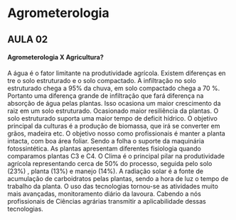 # Agrometerologia

## AULA 02

#### Agrometerologia X Agricultura?

A água é o fator limitante na produtividade agrícola. Existem diferenças en tre o solo
estruturado e o solo compactado. A infiltração no solo estruturado chega a 95% da chuva, em
solo compactado chega a 70 %. Portanto uma diferença grande de infiltração que fará
diferença na absorção de água pelas plantas. Isso ocasiona um maior crescimento da raiz em
um solo estruturado. Ocasionado maior resiliência da plantas. O solo estruturado suporta uma
maior tempo de deficit hídrico. O objetivo principal da culturas é a produção de biomassa, que
irá se converter em grãos, madeira etc. O objetivo nosso como profissionais é manter a planta
intacta, com boa área foliar. Sendo a folha o suporte da maquinária fotossintética. As plantas
apresentam diferentes fisiologia quando comparamos plantas C3 e C4. O Clima é o principal
pilar na produtividade agrícola representando cerca de 50% do processo, seguida pelo solo
(23%) , planta (13%) e manejo (14%). A radiação solar é a fonte de acumulação de
carboidratos pelas plantas, sendo a hora de luz o tempo de trabalho da planta. O uso das
tecnologias tornou-se as atividades muito mais avançadas, monitoramento diário da lavoura.
Cabendo a nós profissionais de Ciências agrárias transmitir a aplicabilidade dessas
tecnologias.
